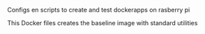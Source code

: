 Configs en scripts to create and test dockerapps on rasberry pi

This Docker files creates the baseline image with standard utilities
